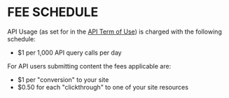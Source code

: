 FEE SCHEDULE
============

API Usage (as set for in the [API Term of Use](http://opened.io/#!/api_terms)) is charged with the following schedule:
* $1 per 1,000 API query calls per day 

For API users submitting content the fees applicable are:
* $1 per "conversion" to your site
* $0.50 for each "clickthrough" to one of your site resources
